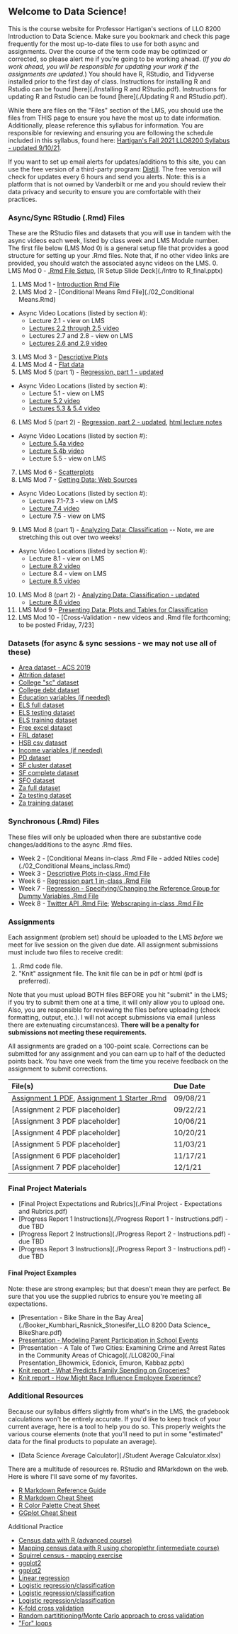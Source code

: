 ## Welcome to Data Science!

This is the course website for Professor Hartigan's sections of LLO 8200 Introduction to Data Science. Make sure you bookmark and check this page frequently for the most up-to-date files to use for both async and assignments. Over the course of the term code may be optimized or corrected, so please alert me if you’re going to be working ahead. (_If you do work ahead, you will be responsible for updating your work if the assignments are updated._) You should have R, RStudio, and Tidyverse installed prior to the first day of class. Instructions for installing R and Rstudio can be found [here](./Installing R and RStudio.pdf). Instructions for updating R and Rstudio can be found [here](./Updating R and RStudio.pdf).

While there are files on the "Files" section of the LMS, you should use the files from THIS page to ensure you have the most up to date information. Additionally, please reference this syllabus for information. You are responsible for reviewing and ensuring you are following the schedule included in this syllabus, found here: [Hartigan's Fall 2021 LLO8200 Syllabus - updated 9/10/21](./Hartigan_LLO8200_syllabus_fall2021.pdf). 

If you want to set up email alerts for updates/additions to this site, you can use the free version of a third-party program: [Distill](https://distill.io/). The free version will check for updates every 6 hours and send you alerts. Note: this is a platform that is not owned by Vanderbilt or me and you should review their data privacy and security to ensure you are comfortable with their practices.

### Async/Sync RStudio (.Rmd) Files
These are the RStudio files and datasets that you will use in tandem with the async videos each week, listed by class week and LMS Module number. The first file below (LMS Mod 0) is a general setup file that provides a good structure for setting up your .Rmd files. Note that, if no other video links are provided, you should watch the associated async videos on the LMS. 
0. LMS Mod 0 - [.Rmd File Setup](./00_setup.Rmd), [R Setup Slide Deck](./Intro to R_final.pptx)
1. LMS Mod 1 - [Introduction Rmd File](./01_Intro.Rmd) 
2. LMS Mod 2 - [Conditional Means Rmd File](./02_Conditional Means.Rmd) 
  * Async Video Locations (listed by section #):
    * Lecture 2.1 - view on LMS
    * [Lectures 2.2 through 2.5 video](https://www.youtube.com/watch?v=NQtvxw9CNCU)
    * Lectures 2.7 and 2.8 - view on LMS
    * [Lectures 2.6 and 2.9 video](https://www.youtube.com/watch?v=K3f-5fb-lL0)
3. LMS Mod 3 - [Descriptive Plots](./03_DescriptivePlots.Rmd) 
4. LMS Mod 4 - [Flat data](./04_flatdata.Rmd)
5. LMS Mod 5 (part 1) - [Regression, part 1 - updated](./05_regression_updated.Rmd)
  * Async Video Locations (listed by section #):
    * Lecture 5.1 - view on LMS
    * [Lecture 5.2 video](https://youtu.be/8P5CLj5Vy70)
    * [Lectures 5.3 & 5.4 video](https://youtu.be/6s5__DICHDg)
6. LMS Mod 5 (part 2) - [Regression, part 2 - updated](./05_regression_part2.Rmd), [html lecture notes](https://raw.githack.com/wdoyle42/ll0_8200_summer_21/main/05-regression-2.html)
  * Async Video Locations (listed by section #):
    * [Lecture 5.4a video](https://www.youtube.com/watch?v=llfHYO_MujY)
    * [Lecture 5.4b video](https://www.youtube.com/watch?v=hm33VbjQZMY)
    * Lecture 5.5 - view on LMS
7. LMS Mod 6 - [Scatterplots](./06_scatterplots.Rmd)
8. LMS Mod 7 - [Getting Data: Web Sources](./07_webscraping_updated.Rmd)
  * Async Video Locations (listed by section #):
    * Lectures 7.1-7.3 - view on LMS
    * [Lecture 7.4 video](https://www.youtube.com/watch?v=NHbs55PTb-g)
    * Lecture 7.5 - view on LMS
9. LMS Mod 8 (part 1) - [Analyzing Data: Classification](./08_classification.Rmd) -- Note, we are stretching this out over two weeks! 
  * Async Video Locations (listed by section #):
    * Lecture 8.1 - view on LMS
    * [Lecture 8.2 video](https://www.youtube.com/watch?v=IIEvyvsVO7Q)
    * Lecture 8.4 - view on LMS
    * [Lecture 8.5 video](https://www.youtube.com/watch?v=KbmEJkslBeE)
10. LMS Mod 8 (part 2) - [Analyzing Data: Classification - updated](./08_classification_inclass.Rmd)
    * [Lecture 8.6 video](https://www.youtube.com/watch?v=IhCJOZJv_O8&feature=youtu.be)
11. LMS Mod 9 - [Presenting Data: Plots and Tables for Classification](./09_plots_classification.Rmd)
12. LMS Mod 10 - [Cross-Validation - new videos and .Rmd file forthcoming; to be posted Friday, 7/23]

### Datasets (for async & sync sessions - we may not use all of these)
* [Area dataset - ACS 2019](./area_data.Rds)
* [Attrition dataset](./attrition.Rdata)
* [College "sc" dataset](./college.Rdata)
* [College debt dataset](./sc_debt.Rdata)
* [Education variables (if needed)](./educ_vars.Rdata)
* [ELS full dataset](./els.Rdata)
* [ELS testing dataset](./els_test.Rdata)
* [ELS training dataset](./els_train.Rdata)
* [Free excel dataset](./free.xls)
* [FRL dataset](./frl.Rdata)
* [HSB csv dataset](./hsbdata.csv)
* [Income variables (if needed)](./income_vars.Rdata)
* [PD dataset](./pd.Rdata)
* [SF cluster dataset](./sf_cluster.RData)
* [SF complete dataset](./sf_complete.RData)
* [SFO dataset](./sfo.RData)
* [Za full dataset](./za.RData)
* [Za testing dataset](./za_test.RData)
* [Za training dataset](./za_train.RData)

### Synchronous (.Rmd) Files
These files will only be uploaded when there are substantive code changes/additions to the async .Rmd files.
* Week 2 - [Conditional Means in-class .Rmd File - added Ntiles code](./02_Conditional Means_inclass.Rmd)
* Week 3 - [Descriptive Plots in-class .Rmd File](./03_DescriptivePlots_inclass.Rmd)
* Week 6 - [Regression part 1 in-class .Rmd File](./05_regression_updated_inclass.Rmd)
* Week 7 - [Regression - Specifying/Changing the Reference Group for Dummy Variables .Rmd File](./05_regression_part2_referencegroup.Rmd)
* Week 8 - [Twitter API .Rmd File](./07_twitterAPI.Rmd); [Webscraping in-class .Rmd File](./07_webscraping_inclass.Rmd)

### Assignments
Each assignment (problem set) should be uploaded to the LMS _before_ we meet for live session on the given due date. All assignment submissions must include two files to receive credit:
1. .Rmd code file.
2. "Knit" assignment file. The knit file can be in pdf or html (pdf is preferred). 

Note that you must upload BOTH files BEFORE you hit "submit" in the LMS; if you try to submit them one at a time, it will only allow you to upload one. Also, you are responsible for reviewing the files before uploading (check formatting, output, etc.). I will not accept submissions via email (unless there are extenuating circumstances). **There will be a penalty for submissions not meeting these requirements.**

All assignments are graded on a 100-point scale. Corrections can be submitted for any assignment and you can earn up to half of the deducted points back. You have one week from the time you receive feedback on the assignment to submit corrections.

| File(s)      | Due Date          |
|:-------------|:------------------|
| [Assignment 1 PDF](./01_Assignment_starter.pdf), [Assignment 1 Starter .Rmd](./01_Assignment_starter.Rmd) | 09/08/21 |
| [Assignment 2 PDF placeholder] | 09/22/21 |
| [Assignment 3 PDF placeholder] | 10/06/21 |
| [Assignment 4 PDF placeholder] | 10/20/21 |
| [Assignment 5 PDF placeholder] | 11/03/21 |
| [Assignment 6 PDF placeholder] | 11/17/21 |
| [Assignment 7 PDF placeholder] | 12/1/21 |

### Final Project Materials
* [Final Project Expectations and Rubrics](./Final Project - Expectations and Rubrics.pdf)
* [Progress Report 1 Instructions](./Progress Report 1 - Instructions.pdf) - due TBD
* [Progress Report 2 Instructions](./Progress Report 2 - Instructions.pdf) - due TBD
* [Progress Report 3 Instructions](./Progress Report 3 - Instructions.pdf) - due TBD

#### Final Project Examples
Note: these are strong examples; but that doesn't mean they are perfect. Be sure that you use the supplied rubrics to ensure you're meeting all expectations. 
* [Presentation - Bike Share in the Bay Area](./Booker_Kumbhari_Rasnick_Stonesifer_LLO 8200 Data Science_ BikeShare.pdf)
* [Presentation - Modeling Parent Participation in School Events](https://docs.google.com/presentation/d/1sgmQ52i69Vwmb1mfGb9L7vwsygUfuCwn6k0ZyeJiRcA/edit#slide=id.g8f4bd20341_0_1)
* [Presentation - A Tale of Two Cities: Examining Crime and Arrest Rates in the Community Areas of Chicago](./LLO8200_Final Presentation_Bhowmick, Edonick, Emuron, Kabbaz.pptx)
* [Knit report - What Predicts Family Spending on Groceries?](https://raw.githack.com/wdoyle42/ll0_8200_summer_21/main/example_report.html)
* [Knit report - How Might Race Influence Employee Experience?](./Wilen_FinalProject_Final.pdf)

### Additional Resources
Because our syllabus differs slightly from what's in the LMS, the gradebook calculations won't be entirely accurate. If you'd like to keep track of your current average, here is a tool to help you do so. This properly weights the various course elements (note that you'll need to put in some "estimated" data for the final products to populate an average). 
* [Data Science Average Calculator](./Student Average Calculator.xlsx)

There are a multitude of resources re. RStudio and RMarkdown on the web. Here is where I'll save some of my favorites. 
* [R Markdown Reference Guide](./rmarkdown-reference.pdf)
* [R Markdown Cheat Sheet](./rmarkdown-cheatsheet.pdf)
* [R Color Palette Cheat Sheet](./colorPaletteCheatsheet.pdf)
* [GGplot Cheat Sheet](./ggplot2-cheatsheet.pdf)

Additional Practice
* [Census data with R (advanced course)](https://www.census.gov/data/academy/courses/ranking-project.html)
* [Mapping census data with R using choroplethr (intermediate course)](https://www.census.gov/data/academy/courses/choroplethr.html)
* [Squirrel census - mapping exercise](https://annielyu.com/2019/10/29/fun-leaflet-in-r-with-nyc-squirrel-census-data/)
* [ggplot2](https://rpubs.com/williamsurles/295930)
* [ggplot2](http://euclid.psych.yorku.ca/www/psy6135/tutorials/gapminder.html)
* [Linear regression](https://www.machinelearningplus.com/machine-learning/complete-introduction-linear-regression-r/)
* [Logistic regression/classification](https://towardsdatascience.com/modelling-binary-logistic-regression-using-tidymodels-library-in-r-part-1-c1bdce0ac055)
* [Logistic regression/classification](https://ntaback.github.io/UofT_STA130/week8/Week8PracticeProblems-solutions1.html)
* [Logistic regression/classification](https://rpubs.com/AIventurer/datacamp_R_ML_TB_Ch2)
* [K-fold cross validation](https://drsimonj.svbtle.com/k-fold-cross-validation-with-modelr-and-broom)
* [Random partititioning/Monte Carlo approach to cross validation](https://ijlyttle.github.io/model_cv_selection.html)
* ["For" loops](https://www.datamentor.io/r-programming/for-loop/)
